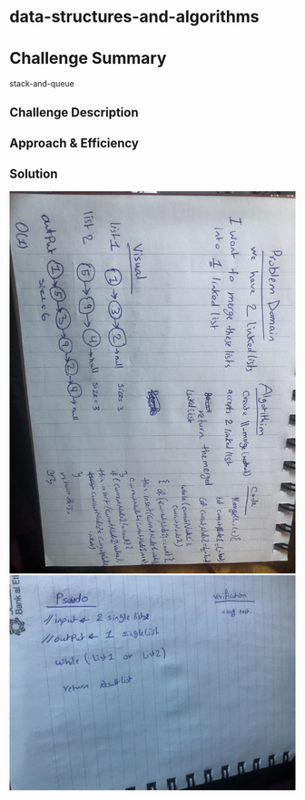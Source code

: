 # data-structures-and-algorithms
# Challenge Summary
stack-and-queue
## Challenge Description
## Approach & Efficiency
## Solution
![](w1.jpg)
![](w2.jpg)
